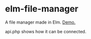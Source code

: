 # elm-file-manager
A file manager made in Elm. [Demo.](http://main-jakeactuallynext.rhcloud.com/elm-file-manager/)

api.php shows how it can be connected.

